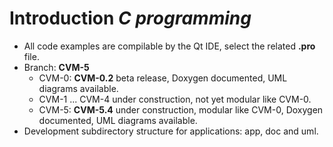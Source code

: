# Introduction *C programming*

- All code examples are compilable by the Qt IDE, select the related **.pro** file.
- Branch: **CVM-5**
  - CVM-0: **CVM-0.2** beta release, Doxygen documented, UML diagrams available.
  - CVM-1 ... CVM-4 under construction, not yet modular like CVM-0.
  - CVM-5: **CVM-5.4** under construction, modular like CVM-0, Doxygen documented, UML diagrams available.
- Development subdirectory structure for applications: app, doc and uml.
